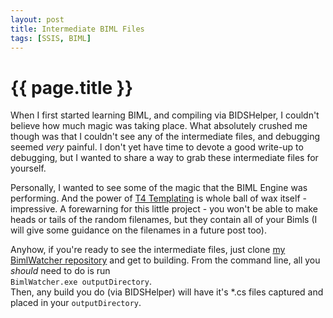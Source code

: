 ```yaml
---
layout: post
title: Intermediate BIML Files
tags: [SSIS, BIML]
---
```

# {{ page.title }}

When I first started learning BIML, and compiling via BIDSHelper, I couldn't believe how much magic was taking place. What absolutely crushed me though was that I couldn't see any of the intermediate files, and debugging seemed *very* painful.  I don't yet have time to devote a good write-up to debugging, but I wanted to share a way to grab these intermediate files for yourself.  

Personally, I wanted to see some of the magic that the BIML Engine was performing.  And the power of [T4 Templating](http://www.hanselman.com/blog/T4TextTemplateTransformationToolkitCodeGenerationBestKeptVisualStudioSecret.aspx) is whole ball of wax itself - impressive.  A forewarning for this little project - you won't be able to make heads or tails of the random filenames, but they contain all of your Bimls (I will give some guidance on the filenames in a future post too).

Anyhow, if you're ready to see the intermediate files, just clone [my BimlWatcher repository](https://github.com/sorrell/BimlWatcher) and get to building.  From the command line, all you *should* need to do is run  
`BimlWatcher.exe outputDirectory`.  
Then, any build you do (via BIDSHelper) will have it's \*.cs files captured and placed in your `outputDirectory`.
